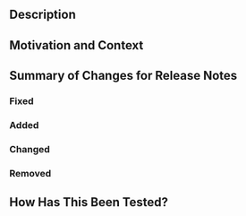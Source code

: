 <!--- Provide a general summary of your changes in the Title above -->

## Description
<!--- Describe your changes in detail -->

## Motivation and Context
<!--- Why is this change required? What problem does it solve? -->
<!--- If it fixes an open issue, please link to the issue here. -->

## Summary of Changes for Release Notes
<!--- Brief summary of changes that could be copied to the Release Notes. -->
<!--- Skip this section if this is a maintenace PR (CI, unit tests etc.) -->
<!--- PRs with feature changes should not be merged without this section. -->

<!--- The changes should be listed in the following sections: -->

### Fixed

### Added

### Changed

### Removed

## How Has This Been Tested?
<!--- Please describe in detail how you tested your changes. -->
<!--- Include details of your testing environment, and the tests you ran to -->
<!--- see how your change affects other areas of the code, etc. -->

<!--
## Screenshots (if appropriate):
-->
